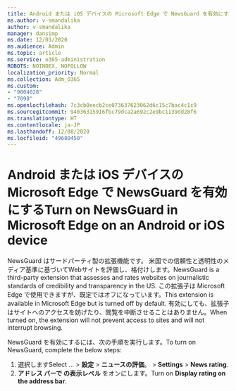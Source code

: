 ```yaml
---
title: Android または iOS デバイスの Microsoft Edge で NewsGuard を有効にする
ms.author: v-smandalika
author: v-smandalika
manager: dansimp
ms.date: 12/03/2020
ms.audience: Admin
ms.topic: article
ms.service: o365-administration
ROBOTS: NOINDEX, NOFOLLOW
localization_priority: Normal
ms.collection: Adm_O365
ms.custom:
- "9004028"
- "7098"
ms.openlocfilehash: 7c3cb0eecb2ce073637623062d6c15c7bac4c1c9
ms.sourcegitcommit: 94036315916fbc79dca2a692c2e9bc1139dd28f6
ms.translationtype: HT
ms.contentlocale: ja-JP
ms.lasthandoff: 12/08/2020
ms.locfileid: "49680450"
---
```

# <a name="turn-on-newsguard-in-microsoft-edge-on-an-android-or-ios-device"></a><span data-ttu-id="124e6-102">Android または iOS デバイスの Microsoft Edge で NewsGuard を有効にする</span><span class="sxs-lookup"><span data-stu-id="124e6-102">Turn on NewsGuard in Microsoft Edge on an Android or iOS device</span></span>

<span data-ttu-id="124e6-103">NewsGuard はサードパーティ製の拡張機能です。 米国での信頼性と透明性のメディア基準に基づいてWebサイトを評価し、格付けします。</span><span class="sxs-lookup"><span data-stu-id="124e6-103">NewsGuard is a third-party extension that assesses and rates websites on journalistic standards of credibility and transparency in the US.</span></span> <span data-ttu-id="124e6-104">この拡張子は Microsoft Edge で使用できますが、既定ではオフになっています。</span><span class="sxs-lookup"><span data-stu-id="124e6-104">This extension is available in Microsoft Edge but is turned off by default.</span></span> <span data-ttu-id="124e6-105">有効にしても、拡張子はサイトへのアクセスを妨げたり、閲覧を中断させることはありません。</span><span class="sxs-lookup"><span data-stu-id="124e6-105">When turned on, the extension will not prevent access to sites and will not interrupt browsing.</span></span>

<span data-ttu-id="124e6-106">NewsGuard を有効にするには、次の手順を実行します。</span><span class="sxs-lookup"><span data-stu-id="124e6-106">To turn on NewsGuard, complete the below steps:</span></span>
1. <span data-ttu-id="124e6-107">選択します</span><span class="sxs-lookup"><span data-stu-id="124e6-107">Select …</span></span><span data-ttu-id="124e6-108"> > **設定** > **ニュースの評価**。</span><span class="sxs-lookup"><span data-stu-id="124e6-108"> > **Settings** > **News rating**.</span></span>
2. <span data-ttu-id="124e6-109">**アドレス バーで の表示レベル** をオンにします。</span><span class="sxs-lookup"><span data-stu-id="124e6-109">Turn on **Display rating on the address bar**.</span></span>
